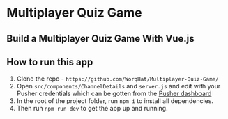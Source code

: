 # Multiplayer Quiz Game
## Build a Multiplayer Quiz Game With Vue.js

## How to run this app

1. Clone the repo - `https://github.com/WorqHat/Multiplayer-Quiz-Game/`
2. Open `src/components/ChannelDetails` and `server.js` and edit with your  Pusher credentials which can be gotten from the [Pusher dashboard](https://pusher.com)
3. In the root of the project folder, run `npm i` to install all dependencies.
4. Then run `npm run dev` to get the app up and running.
